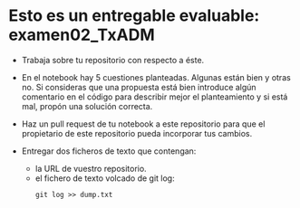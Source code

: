 # Esto es un entregable evaluable: examen02_TxADM

- Trabaja sobre tu repositorio con respecto a éste.
- En el notebook hay 5 cuestiones planteadas. Algunas están bien y otras no. Si consideras que una propuesta está bien introduce algún comentario en el código para describir mejor el planteamiento y si está mal, propón una solución correcta.
- Haz un pull request de tu notebook a este repositorio para que el propietario de este repositorio pueda incorporar tus cambios.
  
- Entregar dos ficheros de texto que contengan:
  - la URL de vuestro repositorio.
  - el fichero de texto volcado de git log:
    ```
    git log >> dump.txt
    ```
  
